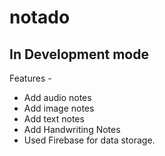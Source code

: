 # notado
## In Development mode
Features - 
- Add audio notes
- Add image notes
- Add text notes
- Add Handwriting Notes
- Used Firebase for data storage.
